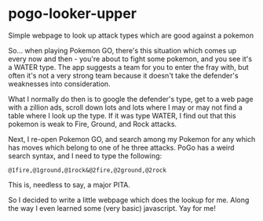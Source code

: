# pogo-looker-upper
Simple webpage to look up attack types which are good against a pokemon

So... when playing Pokemon GO, there's this situation which comes up
every now and then - you're about to fight some pokemon, and you see
it's a WATER type. The app suggests a team for you to enter the fray
with, but often it's not a very strong team because it doesn't take
the defender's weaknesses into consideration.

What I normally do then is to google the defender's type, get to a web
page with a zillion ads, scroll down lots and lots where I may or may
not find a table where I look up the type. If it was type WATER, I
find out that this pokemon is weak to Fire, Ground, and Rock attacks.

Next, I re-open Pokemon GO, and search among my Pokemon for any which
has moves which belong to one of he three attacks. PoGo has a weird
search syntax, and I need to type the following:

	@1fire,@1ground,@1rock&@2fire,@2ground,@2rock

This is, needless to say, a major PITA. 

So I decided to write a little webpage which does the lookup for
me. Along the way I even learned some (very basic) javascript. Yay for
me!
